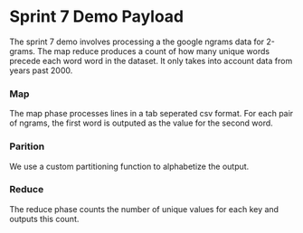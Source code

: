 # Sprint 7 Demo Payload

The sprint 7 demo involves processing a the google ngrams data for 2-grams.
The map reduce produces a count of how many unique words precede each
word word in the dataset. It only takes into account data from years
past 2000.

### Map

The map phase processes lines in a tab seperated csv format.
For each pair of ngrams, the first word is outputed as the value for the second word.

### Parition 

We use a custom partitioning function to alphabetize the output.

### Reduce

The reduce phase counts the number of unique values for each key and outputs 
this count.
